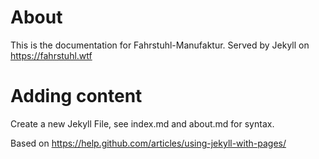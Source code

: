 # About

This is the documentation for Fahrstuhl-Manufaktur.
Served by Jekyll on https://fahrstuhl.wtf

# Adding content

Create a new Jekyll File, see index.md and about.md for syntax.

Based on https://help.github.com/articles/using-jekyll-with-pages/
